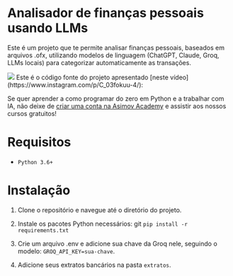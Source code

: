 
# Analisador de finanças pessoais usando LLMs


Este é um projeto que te permite analisar finanças pessoais, baseados em arquivos .ofx, utilizando modelos de linguagem (ChatGPT, Claude, Groq, LLMs locais) para categorizar automaticamente as transações.

<img src="./video.gif"/>
Este é o código fonte do projeto apresentado [neste vídeo](https://www.instagram.com/p/C_03fokuu-4/):



Se quer aprender a como programar do zero em Python e a trabalhar com IA, não deixe de [criar uma conta na Asimov Academy](https://hub.asimov.academy/registrar) e assistir aos nossos cursos gratuitos!


# Requisitos

- `Python 3.6+`

# Instalação

1.	Clone o repositório e navegue até o diretório do projeto.
2.	Instale os pacotes Python necessários:
git 
`pip install -r requirements.txt`

3.	Crie um arquivo .env e adicione sua chave da Groq nele, seguindo o modelo: `GROQ_API_KEY=sua-chave`.
4.  Adicione seus extratos bancários na pasta `extratos`.

